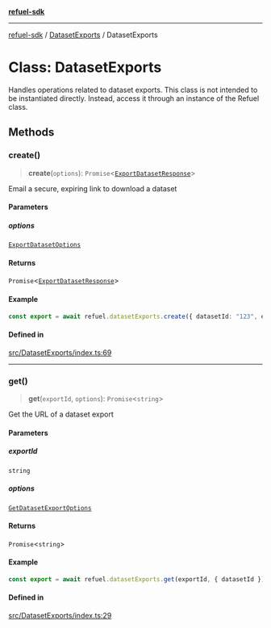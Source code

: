 [**refuel-sdk**](../../README.md)

***

[refuel-sdk](../../modules.md) / [DatasetExports](../README.md) / DatasetExports

# Class: DatasetExports

Handles operations related to dataset exports.
This class is not intended to be instantiated directly.
Instead, access it through an instance of the Refuel class.

## Methods

### create()

> **create**(`options`): `Promise`\<[`ExportDatasetResponse`](../../types/interfaces/ExportDatasetResponse.md)\>

Email a secure, expiring link to download a dataset

#### Parameters

##### options

[`ExportDatasetOptions`](../../types/interfaces/ExportDatasetOptions.md)

#### Returns

`Promise`\<[`ExportDatasetResponse`](../../types/interfaces/ExportDatasetResponse.md)\>

#### Example

```ts
const export = await refuel.datasetExports.create({ datasetId: "123", email: "example@example.com" });
```

#### Defined in

[src/DatasetExports/index.ts:69](https://github.com/refuel-ai/refuel-sdk/blob/d0bf0a37e69cf6e99e0c214ac03b050c5c5d48a2/src/DatasetExports/index.ts#L69)

***

### get()

> **get**(`exportId`, `options`): `Promise`\<`string`\>

Get the URL of a dataset export

#### Parameters

##### exportId

`string`

##### options

[`GetDatasetExportOptions`](../../types/interfaces/GetDatasetExportOptions.md)

#### Returns

`Promise`\<`string`\>

#### Example

```ts
const export = await refuel.datasetExports.get(exportId, { datasetId });
```

#### Defined in

[src/DatasetExports/index.ts:29](https://github.com/refuel-ai/refuel-sdk/blob/d0bf0a37e69cf6e99e0c214ac03b050c5c5d48a2/src/DatasetExports/index.ts#L29)
